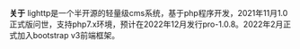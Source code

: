 **关于**
lighttp是一个半开源的轻量级cms系统，基于php程序开发，2021年11月1.0正式版问世，支持php7.x环境，预计在2022年12月发行pro-1.0.8。2022年2月正式加入bootstrap v3前端框架。
